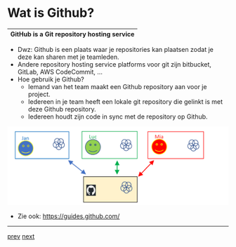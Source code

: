 # Wat is Github? 

|GitHub is a Git repository hosting service|
|---|

* Dwz: Github is een plaats waar je repositories kan plaatsen zodat je deze kan sharen met je
teamleden.
* Andere repository hosting service platforms voor git zijn bitbucket, GitLab, AWS
  CodeCommit, … 
* Hoe gebruik je Github? 
  * Iemand van het team maakt een Github repository aan voor je project.
  * Iedereen in je team heeft een lokale git repository die gelinkt is met deze Github repository.
  * Iedereen houdt zijn code in sync met de repository op Github.  

![github_team_sync.png](images/github_team_sync.png)

* Zie ook: https://guides.github.com/ 


---
[prev](../02_time_travel/03_undo_changes.md)
[next](02_github_account.md)
